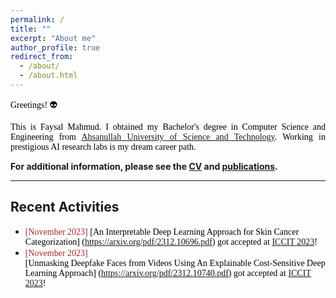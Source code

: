```yaml
---
permalink: /
title: ""
excerpt: "About me"
author_profile: true
redirect_from: 
  - /about/
  - /about.html
---
```


<span style="color:black; font-family:Georgia">Greetings! 👽</span>

<p style="text-align:justify; color:black; font-family:Georgia">This is Faysal Mahmud. I obtained my Bachelor's degree in Computer Science and Engineering from  
<a href="https://aust.edu/">Ahsanullah University of Science and Technology</a>. Working in prestigious AI research labs is my dream career path.
</p>

**For additional information, please see the [CV](https://tonmoy-hossain.github.io/cv/) and [publications](https://tonmoy-hossain.github.io/publications/).**

-----------

## Recent Activities

+ <span style="font-family:Monaco; color:black;"><span style="color:brown">[November 2023]</span> [An Interpretable Deep Learning Approach for Skin Cancer Categorization] (https://arxiv.org/pdf/2312.10696.pdf) got accepted at [ICCIT 2023](https://iccit.org.bd/2023/)!</span>
+ <span style="font-family:Monaco; color:black;"><span style="color:brown">[November 2023]</span> 	
[Unmasking Deepfake Faces from Videos Using An Explainable Cost-Sensitive Deep Learning Approach] (https://arxiv.org/pdf/2312.10740.pdf) got accepted at [ICCIT 2023](https://iccit.org.bd/2023/)!</span>









